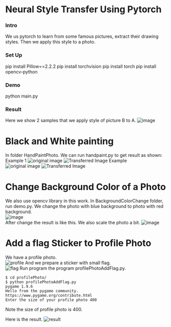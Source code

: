# Neural Style Transfer Using Pytorch
### Intro
We us pytorch to learn from some famous pictures, extract their drawing 
styles. Then we apply this style to a photo.

### Set Up
pip install Pillow==2.2.2
pip install torchvision
pip install torch
pip install opencv-python

### Demo
python main.py

### Result
Here we show 2 samples that we apply style of picture B to A.
![image](result.png)

# Black and White painting
In folder HandPaintPhoto. We can run handpaint.py to get result as shown:<br/>
Example 1
![original image](HandPaintPhoto/landscape.jpg)
![Transferred Image](HandPaintPhoto/newimg.jpg)
Example<br/>
![original image](HandPaintPhoto/chongqing.jpeg)
![Transferred Image](HandPaintPhoto/newimg2.jpg)


# Change Background Color of a Photo
We also use opencv library in this work.
In BackgroundColorChange folder, run demo.py.
We change the photo with blue background to photo with red background.<br/>
![image](BackgroundColorChange/photo.jpg)<br/>
After change the result is like this. We also scale the photo a bit.
![image](BackgroundColorChange/result.jpg)<br/>

# Add a flag Sticker to Profile Photo
We have a profile photo. <br/>
![profile](profilePhoto/photo.jpg)
And we prepare a sticker with small flag. <br/>
![flag](profilePhoto/flag.png)
Run program the program profilePhotoAddFlag.py.

```user
$ cd profilePhoto/
$ python profilePhotoAddFlag.py 
pygame 1.9.6
Hello from the pygame community. https://www.pygame.org/contribute.html
Enter the size of your profile photo 400
```
Note the size of profile photo is 400.

Here is the result.
![result](profilePhoto/new.png)

